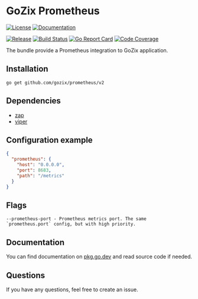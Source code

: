 # GoZix Prometheus

[documentation-img]: https://img.shields.io/badge/godoc-reference-blue.svg?color=24B898&style=for-the-badge&logo=go&logoColor=ffffff
[documentation-url]: https://pkg.go.dev/github.com/gozix/prometheus/v2
[license-img]: https://img.shields.io/github/license/gozix/prometheus.svg?style=for-the-badge
[license-url]: https://github.com/gozix/prometheus/blob/master/LICENSE
[release-img]: https://img.shields.io/github/tag/gozix/prometheus.svg?label=release&color=24B898&logo=github&style=for-the-badge
[release-url]: https://github.com/gozix/prometheus/releases/latest
[build-status-img]: https://img.shields.io/github/actions/workflow/status/gozix/prometheus/go.yml?logo=github&style=for-the-badge
[build-status-url]: https://github.com/gozix/prometheus/actions
[go-report-img]: https://img.shields.io/badge/go%20report-A%2B-green?style=for-the-badge
[go-report-url]: https://goreportcard.com/report/github.com/gozix/prometheus
[code-coverage-img]: https://img.shields.io/codecov/c/github/gozix/prometheus.svg?style=for-the-badge&logo=codecov
[code-coverage-url]: https://codecov.io/gh/gozix/prometheus

[![License][license-img]][license-url]
[![Documentation][documentation-img]][documentation-url]

[![Release][release-img]][release-url]
[![Build Status][build-status-img]][build-status-url]
[![Go Report Card][go-report-img]][go-report-url]
[![Code Coverage][code-coverage-img]][code-coverage-url]

The bundle provide a Prometheus integration to GoZix application.

## Installation

```shell
go get github.com/gozix/prometheus/v2
```

## Dependencies

* [zap](https://github.com/gozix/prometheus)
* [viper](https://github.com/gozix/viper)

## Configuration example

```json
{
  "prometheus": {
    "host": "0.0.0.0",
    "port": 8683,
    "path": "/metrics"
  }
}
```

## Flags

```
--prometheus-port - Prometheus metrics port. The same `prometheus.port` config, but with high priority.
```

## Documentation

You can find documentation on [pkg.go.dev][documentation-url] and read source code if needed.

## Questions

If you have any questions, feel free to create an issue.
